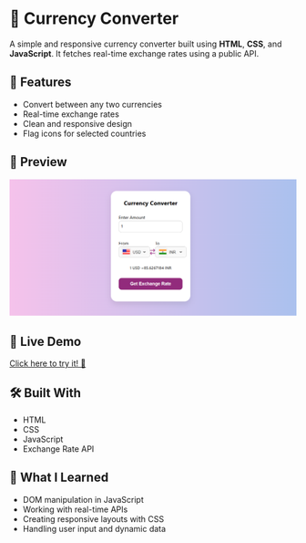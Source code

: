 # 💱 Currency Converter

A simple and responsive currency converter built using **HTML**, **CSS**, and **JavaScript**. It fetches real-time exchange rates using a public API.

## 🌟 Features

- Convert between any two currencies
- Real-time exchange rates
- Clean and responsive design
- Flag icons for selected countries

## 📸 Preview

![Currency Converter Screenshot](./screenshot.png)


## 🔗 Live Demo

[Click here to try it! 🚀](https://github.com/ashabakshi/Currency-Converter-javascript-/)

## 🛠️ Built With

- HTML
- CSS
- JavaScript
- Exchange Rate API

## 🧠 What I Learned

- DOM manipulation in JavaScript
- Working with real-time APIs
- Creating responsive layouts with CSS
- Handling user input and dynamic data


